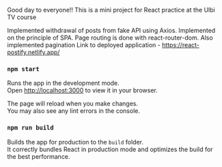 Good day to everyone!!
This is a mini project for React practice at the Ulbi TV course

Implemented withdrawal of posts from fake API using Axios.
Implemented on the principle of SPA. Page routing is done with react-router-dom. Also implemented pagination
Link to deployed application - https://react-postify.netlify.app/

### `npm start`

Runs the app in the development mode.\
Open [http://localhost:3000](http://localhost:3000) to view it in your browser.

The page will reload when you make changes.\
You may also see any lint errors in the console.

### `npm run build`

Builds the app for production to the `build` folder.\
It correctly bundles React in production mode and optimizes the build for the best performance.
